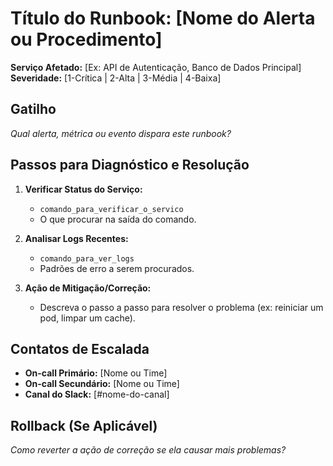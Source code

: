 # Título do Runbook: [Nome do Alerta ou Procedimento]

**Serviço Afetado:** [Ex: API de Autenticação, Banco de Dados Principal]
**Severidade:** [1-Crítica | 2-Alta | 3-Média | 4-Baixa]

## Gatilho

*Qual alerta, métrica ou evento dispara este runbook?*

## Passos para Diagnóstico e Resolução

1.  **Verificar Status do Serviço:**
    - `comando_para_verificar_o_servico`
    - O que procurar na saída do comando.

2.  **Analisar Logs Recentes:**
    - `comando_para_ver_logs`
    - Padrões de erro a serem procurados.

3.  **Ação de Mitigação/Correção:**
    - Descreva o passo a passo para resolver o problema (ex: reiniciar um pod, limpar um cache).

## Contatos de Escalada

- **On-call Primário:** [Nome ou Time]
- **On-call Secundário:** [Nome ou Time]
- **Canal do Slack:** [#nome-do-canal]

## Rollback (Se Aplicável)

*Como reverter a ação de correção se ela causar mais problemas?*
